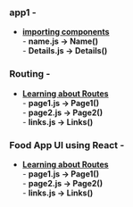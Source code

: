 ### app1 -
* <a href="https://github.com/dev-kumaresan/react-js/tree/main/virtual-DOM/app1/src"><b>importing components</b></a><br>
        - <b>name.js -> Name()</b><br>
        - <b>Details.js -> Details()</b>

### Routing -
* <a href="https://github.com/dev-kumaresan/react-js/tree/main/virtual-DOM/routing/src"><b>Learning about Routes</b></a><br>
        - <b>page1.js -> Page1()</b><br>
        - <b>page2.js -> Page2()</b><br>
        - <b>links.js -> Links()</b>

### Food App UI using React -
* <a href="https://github.com/dev-kumaresan/react-js/tree/main/virtual-DOM/routing/src"><b>Learning about Routes</b></a><br>
        - <b>page1.js -> Page1()</b><br>
        - <b>page2.js -> Page2()</b><br>
        - <b>links.js -> Links()</b>
